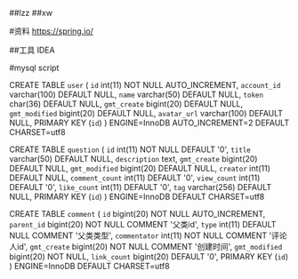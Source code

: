 ##lzz 
##xw

#资料
https://spring.io/

##工具
IDEA

#mysql script

CREATE TABLE `user` (
  `id` int(11) NOT NULL AUTO_INCREMENT,
  `account_id` varchar(100) DEFAULT NULL,
  `name` varchar(50) DEFAULT NULL,
  `token` char(36) DEFAULT NULL,
  `gmt_create` bigint(20) DEFAULT NULL,
  `gmt_modified` bigint(20) DEFAULT NULL,
  `avatar_url` varchar(100) DEFAULT NULL,
  PRIMARY KEY (`id`)
) ENGINE=InnoDB AUTO_INCREMENT=2 DEFAULT CHARSET=utf8



CREATE TABLE `question` (
  `id` int(11) NOT NULL DEFAULT '0',
  `title` varchar(50) DEFAULT NULL,
  `description` text,
  `gmt_create` bigint(20) DEFAULT NULL,
  `gmt_modified` bigint(20) DEFAULT NULL,
  `creator` int(11) DEFAULT NULL,
  `comment_count` int(11) DEFAULT '0',
  `view_count` int(11) DEFAULT '0',
  `like_count` int(11) DEFAULT '0',
  `tag` varchar(256) DEFAULT NULL,
  PRIMARY KEY (`id`)
) ENGINE=InnoDB DEFAULT CHARSET=utf8

CREATE TABLE `comment` (
  `id` bigint(20) NOT NULL AUTO_INCREMENT,
  `parent_id` bigint(20) NOT NULL COMMENT '父类id',
  `type` int(11) DEFAULT NULL COMMENT '父类类型',
  `commentator` int(11) NOT NULL COMMENT '评论人id',
  `gmt_create` bigint(20) NOT NULL COMMENT '创建时间',
  `gmt_modified` bigint(20) NOT NULL,
  `link_count` bigint(20) DEFAULT '0',
  PRIMARY KEY (`id`)
) ENGINE=InnoDB DEFAULT CHARSET=utf8

